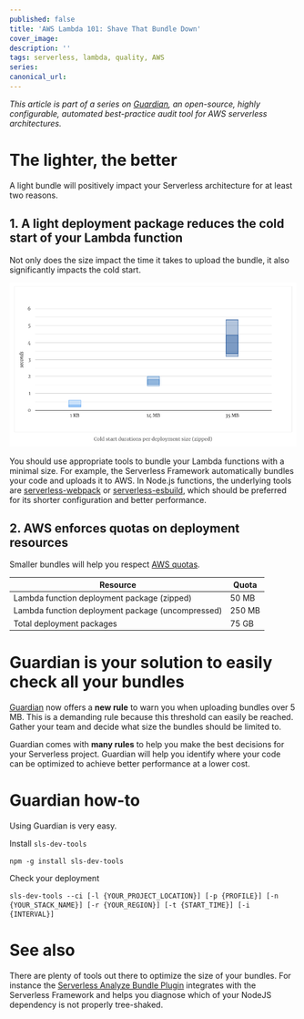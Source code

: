 ```yaml
---
published: false
title: 'AWS Lambda 101: Shave That Bundle Down'
cover_image:
description: ''
tags: serverless, lambda, quality, AWS
series:
canonical_url:
---
```


_This article is part of a series on [Guardian][guardian], an open-source, highly configurable, automated best-practice audit tool for AWS serverless architectures._

# The lighter, the better

A light bundle will positively impact your Serverless architecture for at least two reasons.

## 1. A light deployment package reduces the cold start of your Lambda function

Not only does the size impact the time it takes to upload the bundle, it also significantly impacts the cold start.

![Cold start durations](./assets/bundle-size-impact-on-cold-start.png 'Cold start durations per deployment size (https://mikhail.io/serverless/coldstarts/aws/#does-package-size-matter)')

You should use appropriate tools to bundle your Lambda functions with a minimal size. For example, the Serverless Framework automatically bundles your code and uploads it to AWS. In Node.js functions, the underlying tools are [serverless-webpack][serverless-webpack] or [serverless-esbuild][serverless-esbuild], which should be preferred for its shorter configuration and better performance.

## 2. AWS enforces quotas on deployment resources

Smaller bundles will help you respect [AWS quotas][quotas].

| Resource                                          | Quota  |
|---------------------------------------------------|--------|
| Lambda function deployment package (zipped)       | 50 MB  |
| Lambda function deployment package (uncompressed) | 250 MB |
| Total deployment packages                         | 75 GB  |


# Guardian is your solution to easily check all your bundles

[Guardian][guardian] now offers a **new rule** to warn you when uploading bundles over 5 MB. This is a demanding rule because this threshold can easily be reached. Gather your team and decide what size the bundles should be limited to.

Guardian comes with **many rules** to help you make the best decisions for your Serverless project. Guardian will help you identify where your code can be optimized to achieve better performance at a lower cost.

# Guardian how-to

Using Guardian is very easy.

Install `sls-dev-tools`
```
npm -g install sls-dev-tools
```

Check your deployment
```
sls-dev-tools --ci [-l {YOUR_PROJECT_LOCATION}] [-p {PROFILE}] [-n {YOUR_STACK_NAME}] [-r {YOUR_REGION}] [-t {START_TIME}] [-i {INTERVAL}]
```

# See also

There are plenty of tools out there to optimize the size of your bundles. For instance the [Serverless Analyze Bundle Plugin][serverless-analyze-bundle-plugin] integrates with the Serverless Framework and helps you diagnose which of your NodeJS dependency is not properly tree-shaked.

[guardian]: https://github.com/aleios-cloud/sls-dev-tools#guardian
[quotas]: https://docs.aws.amazon.com/lambda/latest/dg/gettingstarted-limits.html
[serverless-analyze-bundle-plugin]: https://github.com/adriencaccia/serverless-analyze-bundle-plugin
[serverless-webpack]: https://github.com/serverless-heaven/serverless-webpack
[serverless-esbuild]: https://github.com/floydspace/serverless-esbuild

